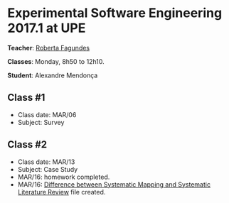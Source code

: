 # Experimental Software Engineering 2017.1 at UPE

**Teacher**: [Roberta Fagundes](http://robertafagundes.wixsite.com/raaf)

**Classes**: Monday, 8h50 to 12h10.

**Student**: Alexandre Mendonça


## Class #1
- Class date: MAR/06
- Subject: Survey

## Class #2
- Class date: MAR/13
- Subject: Case Study
- MAR/16: homework completed.
- MAR/16: [Difference between Systematic Mapping and Systematic Literature Review](https://github.com/alexandremendonca/UPE_Master_Degree/blob/master/2017.1/Mapping_SRL.txt) file created.
